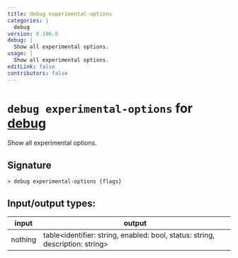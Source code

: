 ```yaml
---
title: debug experimental-options
categories: |
  debug
version: 0.106.0
debug: |
  Show all experimental options.
usage: |
  Show all experimental options.
editLink: false
contributors: false
---
```

<!-- This file is automatically generated. Please edit the command in https://github.com/nushell/nushell instead. -->

# `debug experimental-options` for [debug](/commands/categories/debug.md)

<div class='command-title'>Show all experimental options.</div>

## Signature

```> debug experimental-options {flags} ```


## Input/output types:

| input   | output                                                                        |
| ------- | ----------------------------------------------------------------------------- |
| nothing | table&lt;identifier: string, enabled: bool, status: string, description: string&gt; |
